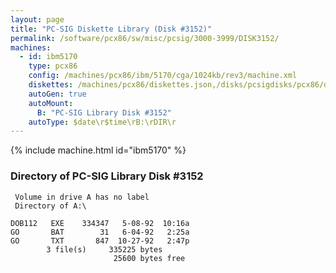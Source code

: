```yaml
---
layout: page
title: "PC-SIG Diskette Library (Disk #3152)"
permalink: /software/pcx86/sw/misc/pcsig/3000-3999/DISK3152/
machines:
  - id: ibm5170
    type: pcx86
    config: /machines/pcx86/ibm/5170/cga/1024kb/rev3/machine.xml
    diskettes: /machines/pcx86/diskettes.json,/disks/pcsigdisks/pcx86/diskettes.json
    autoGen: true
    autoMount:
      B: "PC-SIG Library Disk #3152"
    autoType: $date\r$time\rB:\rDIR\r
---
```


{% include machine.html id="ibm5170" %}

### Directory of PC-SIG Library Disk #3152

     Volume in drive A has no label
     Directory of A:\

    DOB112   EXE    334347   5-08-92  10:16a
    GO       BAT        31   6-04-92   2:25a
    GO       TXT       847  10-27-92   2:47p
            3 file(s)     335225 bytes
                           25600 bytes free
